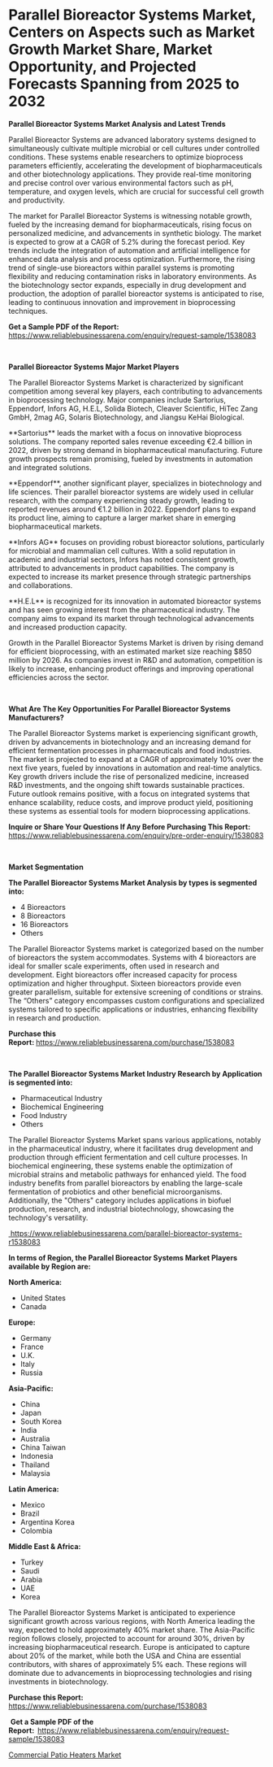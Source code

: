 <p><h1>Parallel Bioreactor Systems Market, Centers on Aspects such as Market Growth Market Share, Market Opportunity, and Projected Forecasts Spanning from 2025 to 2032</h1></p><p><strong>Parallel Bioreactor Systems Market Analysis and Latest Trends</strong></p>
<p><p>Parallel Bioreactor Systems are advanced laboratory systems designed to simultaneously cultivate multiple microbial or cell cultures under controlled conditions. These systems enable researchers to optimize bioprocess parameters efficiently, accelerating the development of biopharmaceuticals and other biotechnology applications. They provide real-time monitoring and precise control over various environmental factors such as pH, temperature, and oxygen levels, which are crucial for successful cell growth and productivity.</p><p>The market for Parallel Bioreactor Systems is witnessing notable growth, fueled by the increasing demand for biopharmaceuticals, rising focus on personalized medicine, and advancements in synthetic biology. The market is expected to grow at a CAGR of 5.2% during the forecast period. Key trends include the integration of automation and artificial intelligence for enhanced data analysis and process optimization. Furthermore, the rising trend of single-use bioreactors within parallel systems is promoting flexibility and reducing contamination risks in laboratory environments. As the biotechnology sector expands, especially in drug development and production, the adoption of parallel bioreactor systems is anticipated to rise, leading to continuous innovation and improvement in bioprocessing techniques.</p></p>
<p><strong>Get a Sample PDF of the Report:&nbsp;</strong> <a href="https://www.reliablebusinessarena.com/enquiry/request-sample/1538083?utm_campaign=2112&utm_medium=2&utm_source=Github&utm_content=ia&utm_term=20022025&utm_id=parallel-bioreactor-systems">https://www.reliablebusinessarena.com/enquiry/request-sample/1538083</a></p>
<p>&nbsp;</p>
<p><strong>Parallel Bioreactor Systems Major Market Players</strong></p>
<p><p>The Parallel Bioreactor Systems Market is characterized by significant competition among several key players, each contributing to advancements in bioprocessing technology. Major companies include Sartorius, Eppendorf, Infors AG, H.E.L, Solida Biotech, Cleaver Scientific, HiTec Zang GmbH, 2mag AG, Solaris Biotechnology, and Jiangsu KeHai Biological.</p><p>**Sartorius** leads the market with a focus on innovative bioprocess solutions. The company reported sales revenue exceeding €2.4 billion in 2022, driven by strong demand in biopharmaceutical manufacturing. Future growth prospects remain promising, fueled by investments in automation and integrated solutions.</p><p>**Eppendorf**, another significant player, specializes in biotechnology and life sciences. Their parallel bioreactor systems are widely used in cellular research, with the company experiencing steady growth, leading to reported revenues around €1.2 billion in 2022. Eppendorf plans to expand its product line, aiming to capture a larger market share in emerging biopharmaceutical markets.</p><p>**Infors AG** focuses on providing robust bioreactor solutions, particularly for microbial and mammalian cell cultures. With a solid reputation in academic and industrial sectors, Infors has noted consistent growth, attributed to advancements in product capabilities. The company is expected to increase its market presence through strategic partnerships and collaborations.</p><p>**H.E.L** is recognized for its innovation in automated bioreactor systems and has seen growing interest from the pharmaceutical industry. The company aims to expand its market through technological advancements and increased production capacity.</p><p>Growth in the Parallel Bioreactor Systems Market is driven by rising demand for efficient bioprocessing, with an estimated market size reaching $850 million by 2026. As companies invest in R&D and automation, competition is likely to increase, enhancing product offerings and improving operational efficiencies across the sector.</p></p>
<p>&nbsp;</p>
<p><strong>What Are The Key Opportunities For Parallel Bioreactor Systems Manufacturers?</strong></p>
<p><p>The Parallel Bioreactor Systems market is experiencing significant growth, driven by advancements in biotechnology and an increasing demand for efficient fermentation processes in pharmaceuticals and food industries. The market is projected to expand at a CAGR of approximately 10% over the next five years, fueled by innovations in automation and real-time analytics. Key growth drivers include the rise of personalized medicine, increased R&D investments, and the ongoing shift towards sustainable practices. Future outlook remains positive, with a focus on integrated systems that enhance scalability, reduce costs, and improve product yield, positioning these systems as essential tools for modern bioprocessing applications.</p></p>
<p><strong>Inquire or Share Your Questions If Any Before Purchasing This Report:</strong> <a href="https://www.reliablebusinessarena.com/enquiry/pre-order-enquiry/1538083?utm_campaign=2112&utm_medium=2&utm_source=Github&utm_content=ia&utm_term=20022025&utm_id=parallel-bioreactor-systems">https://www.reliablebusinessarena.com/enquiry/pre-order-enquiry/1538083</a></p>
<p>&nbsp;</p>
<p><strong>Market Segmentation</strong></p>
<p><strong>The Parallel Bioreactor Systems Market Analysis by types is segmented into:</strong></p>
<p><ul><li>4 Bioreactors</li><li>8 Bioreactors</li><li>16 Bioreactors</li><li>Others</li></ul></p>
<p><p>The Parallel Bioreactor Systems market is categorized based on the number of bioreactors the system accommodates. Systems with 4 bioreactors are ideal for smaller scale experiments, often used in research and development. Eight bioreactors offer increased capacity for process optimization and higher throughput. Sixteen bioreactors provide even greater parallelism, suitable for extensive screening of conditions or strains. The “Others” category encompasses custom configurations and specialized systems tailored to specific applications or industries, enhancing flexibility in research and production.</p></p>
<p><strong>Purchase this Report:&nbsp;</strong><a href="https://www.reliablebusinessarena.com/purchase/1538083?utm_campaign=2112&utm_medium=2&utm_source=Github&utm_content=ia&utm_term=20022025&utm_id=parallel-bioreactor-systems">https://www.reliablebusinessarena.com/purchase/1538083</a></p>
<p>&nbsp;</p>
<p><strong>The Parallel Bioreactor Systems Market Industry Research by Application is segmented into:</strong></p>
<p><ul><li>Pharmaceutical Industry</li><li>Biochemical Engineering</li><li>Food Industry</li><li>Others</li></ul></p>
<p><p>The Parallel Bioreactor Systems Market spans various applications, notably in the pharmaceutical industry, where it facilitates drug development and production through efficient fermentation and cell culture processes. In biochemical engineering, these systems enable the optimization of microbial strains and metabolic pathways for enhanced yield. The food industry benefits from parallel bioreactors by enabling the large-scale fermentation of probiotics and other beneficial microorganisms. Additionally, the "Others" category includes applications in biofuel production, research, and industrial biotechnology, showcasing the technology's versatility.</p></p>
<p><a href="https://www.reliablebusinessarena.com/parallel-bioreactor-systems-r1538083?utm_campaign=2112&utm_medium=2&utm_source=Github&utm_content=ia&utm_term=20022025&utm_id=parallel-bioreactor-systems">&nbsp;https://www.reliablebusinessarena.com/parallel-bioreactor-systems-r1538083</a></p>
<p><strong>In terms of Region, the Parallel Bioreactor Systems Market Players available by Region are:</strong></p>
<p>
    <p> <strong> North America: </strong>
        <ul>
            <li>United States</li>
            <li>Canada</li>
        </ul>
        </p> 
    <p> <strong> Europe: </strong>
        <ul>
            <li>Germany</li>
            <li>France</li>
            <li>U.K.</li>
            <li>Italy</li>
            <li>Russia</li>
        </ul>
        </p> 
    <p> <strong> Asia-Pacific: </strong>
        <ul>
            <li>China</li>
            <li>Japan</li>
            <li>South Korea</li>
            <li>India</li>
            <li>Australia</li>
            <li>China Taiwan</li>
            <li>Indonesia</li>
            <li>Thailand</li>
            <li>Malaysia</li>
        </ul>
        </p> 
    <p> <strong> Latin America: </strong>
        <ul>
            <li>Mexico</li>
            <li>Brazil</li>
            <li>Argentina Korea</li>
            <li>Colombia</li>
        </ul>
        </p> 
    <p> <strong> Middle East & Africa: </strong>
        <ul>
            <li>Turkey</li>
            <li>Saudi</li>
            <li>Arabia</li>
            <li>UAE</li>
            <li>Korea</li>
        </ul>
    </p>
    </p>
<p><p>The Parallel Bioreactor Systems Market is anticipated to experience significant growth across various regions, with North America leading the way, expected to hold approximately 40% market share. The Asia-Pacific region follows closely, projected to account for around 30%, driven by increasing biopharmaceutical research. Europe is anticipated to capture about 20% of the market, while both the USA and China are essential contributors, with shares of approximately 5% each. These regions will dominate due to advancements in bioprocessing technologies and rising investments in biotechnology.</p></p>
<p><strong>Purchase this Report: </strong><a href="https://www.reliablebusinessarena.com/purchase/1538083?utm_campaign=2112&utm_medium=2&utm_source=Github&utm_content=ia&utm_term=20022025&utm_id=parallel-bioreactor-systems">https://www.reliablebusinessarena.com/purchase/1538083</a></p>
<p>&nbsp;<strong>Get a Sample PDF of the Report:&nbsp;&nbsp;</strong><a href="https://www.reliablebusinessarena.com/enquiry/request-sample/1538083?utm_campaign=2112&utm_medium=2&utm_source=Github&utm_content=ia&utm_term=20022025&utm_id=parallel-bioreactor-systems">https://www.reliablebusinessarena.com/enquiry/request-sample/1538083</a></p>
<p><strong></strong></p>
<p><p><a href="https://github.com/mabutironaldo/Market-Research-Report-List-7/blob/main/commercial-patio-heaters-market.md?utm_campaign=2112&utm_medium=2&utm_source=Github&utm_content=ia&utm_term=20022025&utm_id=parallel-bioreactor-systems">Commercial Patio Heaters Market</a></p></p>
